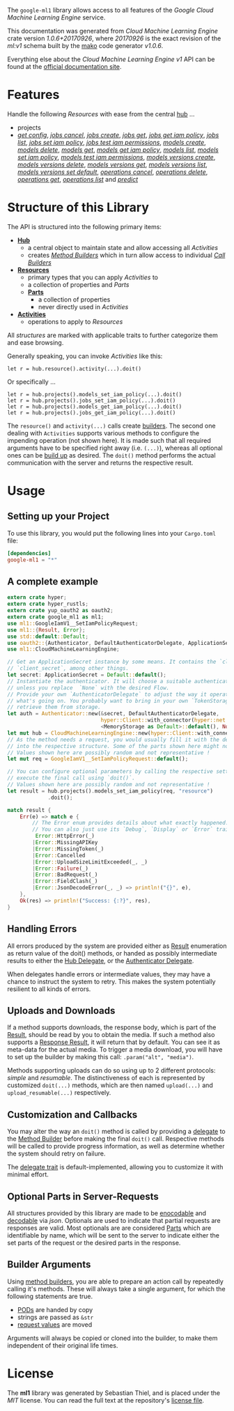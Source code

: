 <!---
DO NOT EDIT !
This file was generated automatically from 'src/mako/api/README.md.mako'
DO NOT EDIT !
-->
The `google-ml1` library allows access to all features of the *Google Cloud Machine Learning Engine* service.

This documentation was generated from *Cloud Machine Learning Engine* crate version *1.0.6+20170926*, where *20170926* is the exact revision of the *ml:v1* schema built by the [mako](http://www.makotemplates.org/) code generator *v1.0.6*.

Everything else about the *Cloud Machine Learning Engine* *v1* API can be found at the
[official documentation site](https://cloud.google.com/ml/).
# Features

Handle the following *Resources* with ease from the central [hub](https://docs.rs/google-ml1/1.0.6+20170926/google_ml1/struct.CloudMachineLearningEngine.html) ... 

* projects
 * [*get config*](https://docs.rs/google-ml1/1.0.6+20170926/google_ml1/struct.ProjectGetConfigCall.html), [*jobs cancel*](https://docs.rs/google-ml1/1.0.6+20170926/google_ml1/struct.ProjectJobCancelCall.html), [*jobs create*](https://docs.rs/google-ml1/1.0.6+20170926/google_ml1/struct.ProjectJobCreateCall.html), [*jobs get*](https://docs.rs/google-ml1/1.0.6+20170926/google_ml1/struct.ProjectJobGetCall.html), [*jobs get iam policy*](https://docs.rs/google-ml1/1.0.6+20170926/google_ml1/struct.ProjectJobGetIamPolicyCall.html), [*jobs list*](https://docs.rs/google-ml1/1.0.6+20170926/google_ml1/struct.ProjectJobListCall.html), [*jobs set iam policy*](https://docs.rs/google-ml1/1.0.6+20170926/google_ml1/struct.ProjectJobSetIamPolicyCall.html), [*jobs test iam permissions*](https://docs.rs/google-ml1/1.0.6+20170926/google_ml1/struct.ProjectJobTestIamPermissionCall.html), [*models create*](https://docs.rs/google-ml1/1.0.6+20170926/google_ml1/struct.ProjectModelCreateCall.html), [*models delete*](https://docs.rs/google-ml1/1.0.6+20170926/google_ml1/struct.ProjectModelDeleteCall.html), [*models get*](https://docs.rs/google-ml1/1.0.6+20170926/google_ml1/struct.ProjectModelGetCall.html), [*models get iam policy*](https://docs.rs/google-ml1/1.0.6+20170926/google_ml1/struct.ProjectModelGetIamPolicyCall.html), [*models list*](https://docs.rs/google-ml1/1.0.6+20170926/google_ml1/struct.ProjectModelListCall.html), [*models set iam policy*](https://docs.rs/google-ml1/1.0.6+20170926/google_ml1/struct.ProjectModelSetIamPolicyCall.html), [*models test iam permissions*](https://docs.rs/google-ml1/1.0.6+20170926/google_ml1/struct.ProjectModelTestIamPermissionCall.html), [*models versions create*](https://docs.rs/google-ml1/1.0.6+20170926/google_ml1/struct.ProjectModelVersionCreateCall.html), [*models versions delete*](https://docs.rs/google-ml1/1.0.6+20170926/google_ml1/struct.ProjectModelVersionDeleteCall.html), [*models versions get*](https://docs.rs/google-ml1/1.0.6+20170926/google_ml1/struct.ProjectModelVersionGetCall.html), [*models versions list*](https://docs.rs/google-ml1/1.0.6+20170926/google_ml1/struct.ProjectModelVersionListCall.html), [*models versions set default*](https://docs.rs/google-ml1/1.0.6+20170926/google_ml1/struct.ProjectModelVersionSetDefaultCall.html), [*operations cancel*](https://docs.rs/google-ml1/1.0.6+20170926/google_ml1/struct.ProjectOperationCancelCall.html), [*operations delete*](https://docs.rs/google-ml1/1.0.6+20170926/google_ml1/struct.ProjectOperationDeleteCall.html), [*operations get*](https://docs.rs/google-ml1/1.0.6+20170926/google_ml1/struct.ProjectOperationGetCall.html), [*operations list*](https://docs.rs/google-ml1/1.0.6+20170926/google_ml1/struct.ProjectOperationListCall.html) and [*predict*](https://docs.rs/google-ml1/1.0.6+20170926/google_ml1/struct.ProjectPredictCall.html)




# Structure of this Library

The API is structured into the following primary items:

* **[Hub](https://docs.rs/google-ml1/1.0.6+20170926/google_ml1/struct.CloudMachineLearningEngine.html)**
    * a central object to maintain state and allow accessing all *Activities*
    * creates [*Method Builders*](https://docs.rs/google-ml1/1.0.6+20170926/google_ml1/trait.MethodsBuilder.html) which in turn
      allow access to individual [*Call Builders*](https://docs.rs/google-ml1/1.0.6+20170926/google_ml1/trait.CallBuilder.html)
* **[Resources](https://docs.rs/google-ml1/1.0.6+20170926/google_ml1/trait.Resource.html)**
    * primary types that you can apply *Activities* to
    * a collection of properties and *Parts*
    * **[Parts](https://docs.rs/google-ml1/1.0.6+20170926/google_ml1/trait.Part.html)**
        * a collection of properties
        * never directly used in *Activities*
* **[Activities](https://docs.rs/google-ml1/1.0.6+20170926/google_ml1/trait.CallBuilder.html)**
    * operations to apply to *Resources*

All *structures* are marked with applicable traits to further categorize them and ease browsing.

Generally speaking, you can invoke *Activities* like this:

```Rust,ignore
let r = hub.resource().activity(...).doit()
```

Or specifically ...

```ignore
let r = hub.projects().models_set_iam_policy(...).doit()
let r = hub.projects().jobs_set_iam_policy(...).doit()
let r = hub.projects().models_get_iam_policy(...).doit()
let r = hub.projects().jobs_get_iam_policy(...).doit()
```

The `resource()` and `activity(...)` calls create [builders][builder-pattern]. The second one dealing with `Activities` 
supports various methods to configure the impending operation (not shown here). It is made such that all required arguments have to be 
specified right away (i.e. `(...)`), whereas all optional ones can be [build up][builder-pattern] as desired.
The `doit()` method performs the actual communication with the server and returns the respective result.

# Usage

## Setting up your Project

To use this library, you would put the following lines into your `Cargo.toml` file:

```toml
[dependencies]
google-ml1 = "*"
```

## A complete example

```Rust
extern crate hyper;
extern crate hyper_rustls;
extern crate yup_oauth2 as oauth2;
extern crate google_ml1 as ml1;
use ml1::GoogleIamV1__SetIamPolicyRequest;
use ml1::{Result, Error};
use std::default::Default;
use oauth2::{Authenticator, DefaultAuthenticatorDelegate, ApplicationSecret, MemoryStorage};
use ml1::CloudMachineLearningEngine;

// Get an ApplicationSecret instance by some means. It contains the `client_id` and 
// `client_secret`, among other things.
let secret: ApplicationSecret = Default::default();
// Instantiate the authenticator. It will choose a suitable authentication flow for you, 
// unless you replace  `None` with the desired Flow.
// Provide your own `AuthenticatorDelegate` to adjust the way it operates and get feedback about 
// what's going on. You probably want to bring in your own `TokenStorage` to persist tokens and
// retrieve them from storage.
let auth = Authenticator::new(&secret, DefaultAuthenticatorDelegate,
                              hyper::Client::with_connector(hyper::net::HttpsConnector::new(hyper_rustls::TlsClient::new())),
                              <MemoryStorage as Default>::default(), None);
let mut hub = CloudMachineLearningEngine::new(hyper::Client::with_connector(hyper::net::HttpsConnector::new(hyper_rustls::TlsClient::new())), auth);
// As the method needs a request, you would usually fill it with the desired information
// into the respective structure. Some of the parts shown here might not be applicable !
// Values shown here are possibly random and not representative !
let mut req = GoogleIamV1__SetIamPolicyRequest::default();

// You can configure optional parameters by calling the respective setters at will, and
// execute the final call using `doit()`.
// Values shown here are possibly random and not representative !
let result = hub.projects().models_set_iam_policy(req, "resource")
             .doit();

match result {
    Err(e) => match e {
        // The Error enum provides details about what exactly happened.
        // You can also just use its `Debug`, `Display` or `Error` traits
         Error::HttpError(_)
        |Error::MissingAPIKey
        |Error::MissingToken(_)
        |Error::Cancelled
        |Error::UploadSizeLimitExceeded(_, _)
        |Error::Failure(_)
        |Error::BadRequest(_)
        |Error::FieldClash(_)
        |Error::JsonDecodeError(_, _) => println!("{}", e),
    },
    Ok(res) => println!("Success: {:?}", res),
}

```
## Handling Errors

All errors produced by the system are provided either as [Result](https://docs.rs/google-ml1/1.0.6+20170926/google_ml1/enum.Result.html) enumeration as return value of 
the doit() methods, or handed as possibly intermediate results to either the 
[Hub Delegate](https://docs.rs/google-ml1/1.0.6+20170926/google_ml1/trait.Delegate.html), or the [Authenticator Delegate](https://docs.rs/yup-oauth2/*/yup_oauth2/trait.AuthenticatorDelegate.html).

When delegates handle errors or intermediate values, they may have a chance to instruct the system to retry. This 
makes the system potentially resilient to all kinds of errors.

## Uploads and Downloads
If a method supports downloads, the response body, which is part of the [Result](https://docs.rs/google-ml1/1.0.6+20170926/google_ml1/enum.Result.html), should be
read by you to obtain the media.
If such a method also supports a [Response Result](https://docs.rs/google-ml1/1.0.6+20170926/google_ml1/trait.ResponseResult.html), it will return that by default.
You can see it as meta-data for the actual media. To trigger a media download, you will have to set up the builder by making
this call: `.param("alt", "media")`.

Methods supporting uploads can do so using up to 2 different protocols: 
*simple* and *resumable*. The distinctiveness of each is represented by customized 
`doit(...)` methods, which are then named `upload(...)` and `upload_resumable(...)` respectively.

## Customization and Callbacks

You may alter the way an `doit()` method is called by providing a [delegate](https://docs.rs/google-ml1/1.0.6+20170926/google_ml1/trait.Delegate.html) to the 
[Method Builder](https://docs.rs/google-ml1/1.0.6+20170926/google_ml1/trait.CallBuilder.html) before making the final `doit()` call. 
Respective methods will be called to provide progress information, as well as determine whether the system should 
retry on failure.

The [delegate trait](https://docs.rs/google-ml1/1.0.6+20170926/google_ml1/trait.Delegate.html) is default-implemented, allowing you to customize it with minimal effort.

## Optional Parts in Server-Requests

All structures provided by this library are made to be [enocodable](https://docs.rs/google-ml1/1.0.6+20170926/google_ml1/trait.RequestValue.html) and 
[decodable](https://docs.rs/google-ml1/1.0.6+20170926/google_ml1/trait.ResponseResult.html) via *json*. Optionals are used to indicate that partial requests are responses 
are valid.
Most optionals are are considered [Parts](https://docs.rs/google-ml1/1.0.6+20170926/google_ml1/trait.Part.html) which are identifiable by name, which will be sent to 
the server to indicate either the set parts of the request or the desired parts in the response.

## Builder Arguments

Using [method builders](https://docs.rs/google-ml1/1.0.6+20170926/google_ml1/trait.CallBuilder.html), you are able to prepare an action call by repeatedly calling it's methods.
These will always take a single argument, for which the following statements are true.

* [PODs][wiki-pod] are handed by copy
* strings are passed as `&str`
* [request values](https://docs.rs/google-ml1/1.0.6+20170926/google_ml1/trait.RequestValue.html) are moved

Arguments will always be copied or cloned into the builder, to make them independent of their original life times.

[wiki-pod]: http://en.wikipedia.org/wiki/Plain_old_data_structure
[builder-pattern]: http://en.wikipedia.org/wiki/Builder_pattern
[google-go-api]: https://github.com/google/google-api-go-client

# License
The **ml1** library was generated by Sebastian Thiel, and is placed 
under the *MIT* license.
You can read the full text at the repository's [license file][repo-license].

[repo-license]: https://github.com/Byron/google-apis-rsblob/master/LICENSE.md
